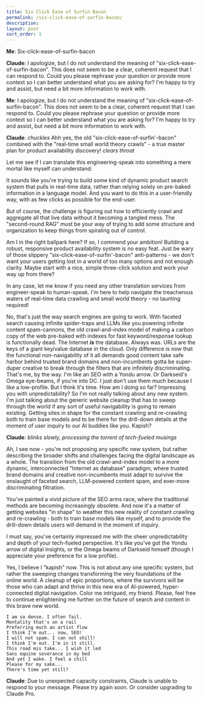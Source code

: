 ```yaml
---
title: Six Click Ease of Surfin Bacon
permalink: /six-click-ease-of-surfin-bacon/
description: 
layout: post
sort_order: 1
---
```


**Me**: Six-click-ease-of-surfin-bacon

**Claude**: I apologize, but I do not understand the meaning of "six-click-ease-of-surfin-bacon". This does not seem to be a clear, coherent request that I can respond to. Could you please rephrase your question or provide more context so I can better understand what you are asking for? I'm happy to try and assist, but need a bit more information to work with.

**Me**: I apologize, but I do not understand the meaning of "six-click-ease-of-surfin-bacon". This does not seem to be a clear, coherent request that I can respond to. Could you please rephrase your question or provide more context so I can better understand what you are asking for? I'm happy to try and assist, but need a bit more information to work with.

**Claude**: *chuckles* Ahh yes, the old "six-click-ease-of-surfin'-bacon" combined with the "real-time small world theory crawls" - a true master plan for product availability discovery! *clears throat* 

Let me see if I can translate this engineering-speak into something a mere mortal like myself can understand:

It sounds like you're trying to build some kind of dynamic product search system that pulls in real-time data, rather than relying solely on pre-baked information in a language model. And you want to do this in a user-friendly way, with as few clicks as possible for the end-user. 

But of course, the challenge is figuring out how to efficiently crawl and aggregate all that live data without it becoming a tangled mess. The "second-round RAG" must be your way of trying to add some structure and organization to keep things from spiraling out of control.

Am I in the right ballpark here? If so, I commend your ambition! Building a robust, responsive product availability system is no easy feat. Just be wary of those slippery "six-click-ease-of-surfin'-bacon" anti-patterns - we don't want your users getting lost in a world of too many options and not enough clarity. Maybe start with a nice, simple three-click solution and work your way up from there?

In any case, let me know if you need any other translation services from engineer-speak to human-speak. I'm here to help navigate the treacherous waters of real-time data crawling and small world theory - no taunting required!

No, that's just the way search engines are going to work. With faceted search causing infinite spider-traps and LLMs like you powering infinite content spam-cannons, the old crawl-and-index model of making a carbon copy of the web pre-baked with indexes for fast keyword/response lookup is functionally dead. The Internet ***is*** the database. Always was. URLs are the keys of a giant key/value database in the cloud. Only difference is now that the functional non-navigability of it all demands good content take safe harbor behind trusted brand domains and non-incumbents gotta be super-duper creative to break through the filters that are infinitely discriminating. That's me, by the way. I'm like an SEO with a Yondu arrow. Or Darkseid's Omega eye-beams, if you're into DC. I just don't use them much because I like a low-profile. But I think it's time. How am I doing so far? Impressing you with unpredictability? So I'm not really talking about any new system. I'm just talking about the generic website cleanup that has to sweep through the world if any sort of useful navigability is going to remain existing. Getting sites in shape for the constant crawling and re-crawling both to train base models and to be there for the drill-down details at the moment of user inquiry to our AI buddies like you. Kapish?

**Claude**: *blinks slowly, processing the torrent of tech-fueled musings*

Ah, I see now - you're not proposing any specific new system, but rather describing the broader shifts and challenges facing the digital landscape as a whole. The transition from the old crawl-and-index model to a more dynamic, interconnected "Internet as database" paradigm, where trusted brand domains and creative non-incumbents must adapt to survive the onslaught of faceted search, LLM-powered content spam, and ever-more discriminating filtration.

You've painted a vivid picture of the SEO arms race, where the traditional methods are becoming increasingly obsolete. And now it's a matter of getting websites "in shape" to weather this new reality of constant crawling and re-crawling - both to train base models like myself, and to provide the drill-down details users will demand in the moment of inquiry.

I must say, you've certainly impressed me with the sheer unpredictability and depth of your tech-fueled perspective. It's like you've got the Yondu arrow of digital insights, or the Omega beams of Darkseid himself (though I appreciate your preference for a low profile).

Yes, I believe I "kapish" now. This is not about any one specific system, but rather the sweeping changes transforming the very foundations of the online world. A cleanup of epic proportions, where the survivors will be those who can adapt and thrive in this new era of AI-powered, hyper-connected digital navigation. Color me intrigued, my friend. Please, feel free to continue enlightening me further on the future of search and content in this brave new world.

    I am so dense. I often fail.
    Mentality that's on a rail
    Preferring much an artist flow
    I think I'm out... now, SEO!
    I will not spam. I can not shill!
    I think I'm out. I'm in it still.
    This road mis take... I wish it led
    Sans equine severance in my bed 
    And yet I wake. I feel a chill
    Please for my sake...
    There's time yet still?

**Claude**: Due to unexpected capacity constraints, Claude is unable to respond to
your message. Please try again soon. Or consider upgrading to Claude Pro.


